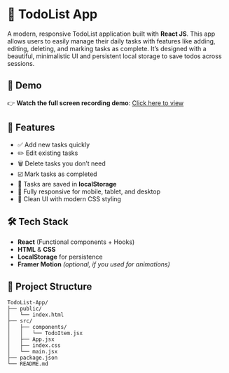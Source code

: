# 📝 TodoList App

A modern, responsive TodoList application built with **React JS**. This app allows users to easily manage their daily tasks with features like adding, editing, deleting, and marking tasks as complete. It’s designed with a beautiful, minimalistic UI and persistent local storage to save todos across sessions.

## 🎥 Demo

👉 **Watch the full screen recording demo**: [Click here to view](https://github.com/iampranaypani/to-do-list/blob/main/Screen%20Recording%202025-05-25%20112301.mp4)  

## 🚀 Features

- ✅ Add new tasks quickly
- ✏️ Edit existing tasks
- 🗑️ Delete tasks you don’t need
- ☑️ Mark tasks as completed
- 💾 Tasks are saved in **localStorage**
- 📱 Fully responsive for mobile, tablet, and desktop
- 🎨 Clean UI with modern CSS styling

## 🛠️ Tech Stack

- **React** (Functional components + Hooks)
- **HTML** & **CSS**
- **LocalStorage** for persistence
- **Framer Motion** *(optional, if you used for animations)*

## 📁 Project Structure

```plaintext
TodoList-App/
├── public/
│   └── index.html
├── src/
│   ├── components/
│   │   └── TodoItem.jsx
│   ├── App.jsx
│   ├── index.css
│   └── main.jsx
├── package.json
└── README.md
